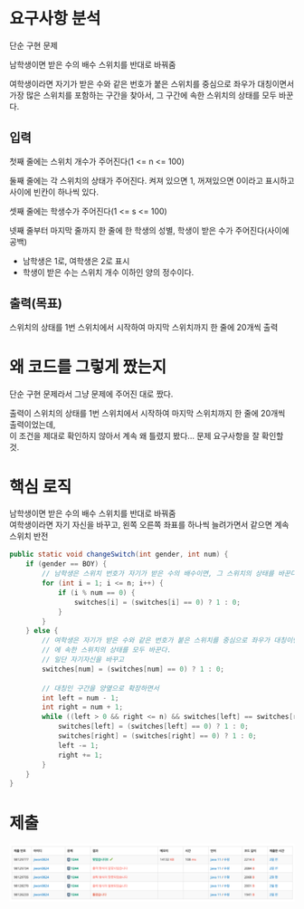 # 요구사항 분석
단순 구현 문제

남학생이면 받은 수의 배수 스위치를 반대로 바꿔줌

여학생이라면 자기가 받은 수와 같은 번호가 붙은 스위치를 중심으로 좌우가 대칭이면서 가장 많은 스위치를 포함하는 구간을 찾아서, 그 구간에 속한 스위치의 상태를 모두 바꾼다.

## 입력
첫째 줄에는 스위치 개수가 주어진다(1 <= n <= 100)

둘째 줄에는 각 스위치의 상태가 주어진다. 켜져 있으면 1, 꺼져있으면 0이라고 표시하고 사이에 빈칸이 하나씩 있다.

셋째 줄에는 학생수가 주어진다(1 <= s <= 100)

넷째 줄부터 마지막 줄까지 한 줄에 한 학생의 성별, 학생이 받은 수가 주어진다(사이에 공백)
- 남학생은 1로, 여학생은 2로 표시
- 학생이 받은 수는 스위치 개수 이하인 양의 정수이다.
## 출력(목표)
스위치의 상태를 1번 스위치에서 시작하여 마지막 스위치까지 한 줄에 20개씩 출력

# 왜 코드를 그렇게 짰는지
단순 구현 문제라서 그냥 문제에 주어진 대로 짰다.

출력이 스위치의 상태를 1번 스위치에서 시작하여 마지막 스위치까지 한 줄에 20개씩 출력이었는데,\
이 조건을 제대로 확인하지 않아서 계속 왜 틀렸지 봤다... 문제 요구사항을 잘 확인할 것.
# 핵심 로직
남학생이면 받은 수의 배수 스위치를 반대로 바꿔줌\
여학생이라면 자기 자신을 바꾸고, 왼쪽 오른쪽 좌표를 하나씩 늘려가면서 같으면 계속 스위치 반전
```java
public static void changeSwitch(int gender, int num) {
    if (gender == BOY) {
        // 남학생은 스위치 번호가 자기가 받은 수의 배수이면, 그 스위치의 상태를 바꾼다.
        for (int i = 1; i <= n; i++) {
            if (i % num == 0) {
                switches[i] = (switches[i] == 0) ? 1 : 0;
            }
        }
    } else {
        // 여학생은 자기가 받은 수와 같은 번호가 붙은 스위치를 중심으로 좌우가 대칭이면서 가장 많은 스위치를 포함하는 구간
        // 에 속한 스위치의 상태를 모두 바꾼다.
        // 일단 자기자신을 바꾸고
        switches[num] = (switches[num] == 0) ? 1 : 0;

        // 대칭인 구간을 양옆으로 확장하면서 
        int left = num - 1;
        int right = num + 1;
        while ((left > 0 && right <= n) && switches[left] == switches[right]) {
            switches[left] = (switches[left] == 0) ? 1 : 0;
            switches[right] = (switches[right] == 0) ? 1 : 0;
            left -= 1;
            right += 1;
        }
    }
}
```
# 제출
![img.png](Attached/boj_1244_1.png)